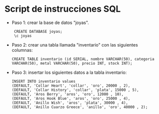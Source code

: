 Script de instrucciones SQL
===========================

*   Paso 1: crear la base de datos "joyas".  

    ```
     CREATE DATABASE joyas;
     \c joyas
    ```
*   Paso 2: crear una tabla llamada "inventario" con las siguientes columnas:  
    
    ```
    CREATE TABLE inventario (id SERIAL, nombre VARCHAR(50), categoria VARCHAR(50), metal VARCHAR(50), precio INT, stock INT);
    ```
*   Paso 3: insertar los siguientes datos a la tabla inventario:

     ```
     INSERT INTO inventario values
     (DEFAULT, 'Collar Heart', 'collar', 'oro', 20000 , 2),
     (DEFAULT, 'Collar History', 'collar', 'plata', 15000 , 5),
     (DEFAULT, 'Aros Berry', 'aros', 'oro', 12000 , 10),
     (DEFAULT, 'Aros Hook Blue', 'aros', 'oro', 25000 , 4),
     (DEFAULT, 'Anillo Wish', 'aros', 'plata', 30000 , 4),
     (DEFAULT, 'Anillo Cuarzo Greece', 'anillo', 'oro', 40000 , 2);
    ```
